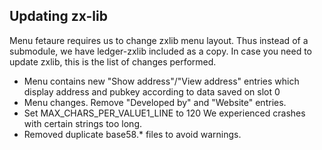 ## Updating zx-lib

Menu fetaure requires us to change zxlib menu layout. Thus instead of a submodule, we have ledger-zxlib included as a copy. In case you need to update zxlib, this is the list of changes performed. 

- Menu contains new "Show address"/"View address" entries which display address and pubkey according to data saved on slot 0
- Menu changes. Remove "Developed by" and "Website" entries.
- Set MAX_CHARS_PER_VALUE1_LINE to 120
We experienced crashes with certain strings too long. 
- Removed duplicate base58.* files to avoid warnings.

